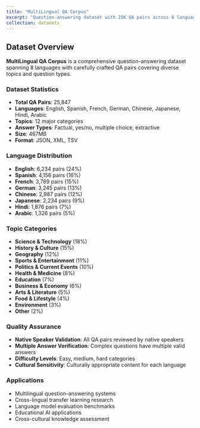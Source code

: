 ```yaml
---
title: "MultiLingual QA Corpus"
excerpt: "Question-answering dataset with 25K QA pairs across 8 languages. Perfect for multilingual NLP research and cross-lingual transfer learning.<br/><img src='/images/500x300.png'>"
collection: datasets
---
```


## Dataset Overview
**MultiLingual QA Corpus** is a comprehensive question-answering dataset spanning 8 languages with carefully crafted QA pairs covering diverse topics and question types.

### Dataset Statistics
- **Total QA Pairs**: 25,847
- **Languages**: English, Spanish, French, German, Chinese, Japanese, Hindi, Arabic
- **Topics**: 12 major categories
- **Answer Types**: Factual, yes/no, multiple choice, extractive
- **Size**: 467MB
- **Format**: JSON, XML, TSV

### Language Distribution
- **English**: 6,234 pairs (24%)
- **Spanish**: 4,156 pairs (16%)
- **French**: 3,789 pairs (15%)
- **German**: 3,245 pairs (13%)
- **Chinese**: 2,987 pairs (12%)
- **Japanese**: 2,234 pairs (9%)
- **Hindi**: 1,876 pairs (7%)
- **Arabic**: 1,326 pairs (5%)

### Topic Categories
- **Science & Technology** (18%)
- **History & Culture** (15%)
- **Geography** (12%)
- **Sports & Entertainment** (11%)
- **Politics & Current Events** (10%)
- **Health & Medicine** (8%)
- **Education** (7%)
- **Business & Economy** (6%)
- **Arts & Literature** (5%)
- **Food & Lifestyle** (4%)
- **Environment** (3%)
- **Other** (2%)

### Quality Assurance
- **Native Speaker Validation**: All QA pairs reviewed by native speakers
- **Multiple Answer Verification**: Complex questions have multiple valid answers
- **Difficulty Levels**: Easy, medium, hard categories
- **Cultural Sensitivity**: Culturally appropriate content for each language

### Applications
- Multilingual question-answering systems
- Cross-lingual transfer learning research
- Language model evaluation benchmarks
- Educational AI applications
- Cross-cultural knowledge assessment
